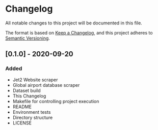 # Changelog
All notable changes to this project will be documented in this file.

The format is based on [Keep a Changelog](https://keepachangelog.com/en/1.0.0/),
and this project adheres to [Semantic Versioning](https://semver.org/spec/v2.0.0.html).

## [0.1.0] - 2020-09-20
### Added
- Jet2 Website scraper
- Global airport database scraper
- Dataset build
- This Changelog
- Makefile for controlling project execution
- README
- Environment tests
- Directory structure
- LICENSE